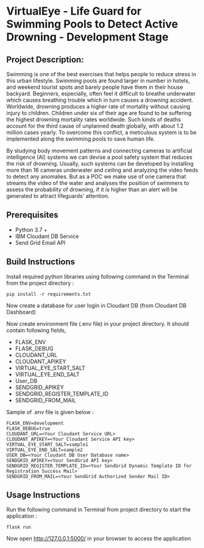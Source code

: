 # VirtualEye - Life Guard for Swimming Pools to Detect Active Drowning - Development Stage

## Project Description:

Swimming is one of the best exercises that helps people to reduce stress in this urban lifestyle. Swimming pools are found larger in number in hotels, and weekend tourist spots and barely people have them in their house backyard. Beginners, especially, often feel it difficult to breathe underwater which causes breathing trouble which in turn causes a drowning accident. Worldwide, drowning produces a higher rate of mortality without causing injury to children. Children under six of their age are found to be suffering the highest drowning mortality rates worldwide. Such kinds of deaths account for the third cause of unplanned death globally, with about 1.2  million cases yearly. To overcome this conflict, a meticulous system is to be implemented along the swimming pools to save human life. 

By studying body movement patterns and connecting cameras to artificial intelligence (AI) systems we can devise a pool safety system that reduces the risk of drowning.  Usually, such systems can be developed by installing more than 16 cameras underwater and ceiling and analyzing the video feeds to detect any anomalies. But as a POC we make use of one camera that streams the video of the water and analyses the position of swimmers to assess the probability of drowning, if it is higher than an alert will be generated to attract lifeguards' attention.

## Prerequisites

- Python 3.7 +
- IBM Cloudant DB Service
- Send Grid Email API

## Build Instructions

Install required python libraries using following command in the Terminal from the project directory :
```
pip install -r requirements.txt
```

Now create a database for user login in Cloudant DB (from Cloudant DB Dashboard)

Now create environment file (.env file) in your project directory. It should contain following fields,
- FLASK_ENV
- FLASK_DEBUG
- CLOUDANT_URL
- CLOUDANT_APIKEY
- VIRTUAL_EYE_START_SALT
- VIRTUAL_EYE_END_SALT
- User_DB
- SENDGRID_APIKEY
- SENDGRID_REGISTER_TEMPLATE_ID
- SENDGRID_FROM_MAIL

Sample of .env file is given below :
```
FLASK_ENV=development
FLASK_DEBUG=true
CLOUDANT_URL=<Your Cloudant Service URL>
CLOUDANT_APIKEY=<Your Cloudant Service API key>
VIRTUAL_EYE_START_SALT=sample1
VIRTUAL_EYE_END_SALT=sample2
USER_DB=<Your Cloudant DB User Database name>
SENDGRID_APIKEY=<Your SendGrid API key>
SENDGRID_REGISTER_TEMPLATE_ID=<Your SendGrid Dynamic Template ID for Registration Success Mail>
SENDGRID_FROM_MAIL=<Your SendGrid Authorized Sender Mail ID>
```

## Usage Instructions

Run the following command in Terminal from project directory to start the application :
```
flask run
```

Now open http://127.0.0.1:5000/ in your browser to access the application